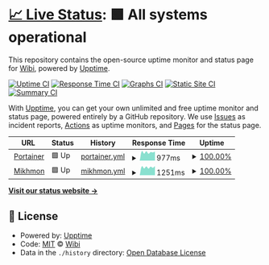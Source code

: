 # [📈 Live Status](https://status.wibiharto.web.id): <!--live status--> **🟩 All systems operational**

This repository contains the open-source uptime monitor and status page for [Wibi](wibiharto.web.id), powered by [Upptime](https://github.com/upptime/upptime).

[![Uptime CI](https://github.com/wibinem/upptime/workflows/Uptime%20CI/badge.svg)](https://github.com/wibinem/upptime/actions?query=workflow%3A%22Uptime+CI%22)
[![Response Time CI](https://github.com/wibinem/upptime/workflows/Response%20Time%20CI/badge.svg)](https://github.com/wibinem/upptime/actions?query=workflow%3A%22Response+Time+CI%22)
[![Graphs CI](https://github.com/wibinem/upptime/workflows/Graphs%20CI/badge.svg)](https://github.com/wibinem/upptime/actions?query=workflow%3A%22Graphs+CI%22)
[![Static Site CI](https://github.com/wibinem/upptime/workflows/Static%20Site%20CI/badge.svg)](https://github.com/wibinem/upptime/actions?query=workflow%3A%22Static+Site+CI%22)
[![Summary CI](https://github.com/wibinem/upptime/workflows/Summary%20CI/badge.svg)](https://github.com/wibinem/upptime/actions?query=workflow%3A%22Summary+CI%22)

With [Upptime](https://upptime.js.org), you can get your own unlimited and free uptime monitor and status page, powered entirely by a GitHub repository. We use [Issues](https://github.com/wibinem/upptime/issues) as incident reports, [Actions](https://github.com/wibinem/upptime/actions) as uptime monitors, and [Pages](https://status.wibiharto.web.id) for the status page.

<!--start: status pages-->
<!-- This summary is generated by Upptime (https://github.com/upptime/upptime) -->
<!-- Do not edit this manually, your changes will be overwritten -->
<!-- prettier-ignore -->
| URL | Status | History | Response Time | Uptime |
| --- | ------ | ------- | ------------- | ------ |
| <img alt="" src="https://icons.duckduckgo.com/ip3/portainer.aliffashion.id.ico" height="13"> [Portainer](https://portainer.aliffashion.id) | 🟩 Up | [portainer.yml](https://github.com/wibinem/upptime/commits/HEAD/history/portainer.yml) | <details><summary><img alt="Response time graph" src="./graphs/portainer/response-time-week.png" height="20"> 977ms</summary><br><a href="https://status.wibiharto.web.id/history/portainer"><img alt="Response time 1054" src="https://img.shields.io/endpoint?url=https%3A%2F%2Fraw.githubusercontent.com%2Fwibinem%2Fupptime%2FHEAD%2Fapi%2Fportainer%2Fresponse-time.json"></a><br><a href="https://status.wibiharto.web.id/history/portainer"><img alt="24-hour response time 1053" src="https://img.shields.io/endpoint?url=https%3A%2F%2Fraw.githubusercontent.com%2Fwibinem%2Fupptime%2FHEAD%2Fapi%2Fportainer%2Fresponse-time-day.json"></a><br><a href="https://status.wibiharto.web.id/history/portainer"><img alt="7-day response time 977" src="https://img.shields.io/endpoint?url=https%3A%2F%2Fraw.githubusercontent.com%2Fwibinem%2Fupptime%2FHEAD%2Fapi%2Fportainer%2Fresponse-time-week.json"></a><br><a href="https://status.wibiharto.web.id/history/portainer"><img alt="30-day response time 1022" src="https://img.shields.io/endpoint?url=https%3A%2F%2Fraw.githubusercontent.com%2Fwibinem%2Fupptime%2FHEAD%2Fapi%2Fportainer%2Fresponse-time-month.json"></a><br><a href="https://status.wibiharto.web.id/history/portainer"><img alt="1-year response time 1054" src="https://img.shields.io/endpoint?url=https%3A%2F%2Fraw.githubusercontent.com%2Fwibinem%2Fupptime%2FHEAD%2Fapi%2Fportainer%2Fresponse-time-year.json"></a></details> | <details><summary><a href="https://status.wibiharto.web.id/history/portainer">100.00%</a></summary><a href="https://status.wibiharto.web.id/history/portainer"><img alt="All-time uptime 100.00%" src="https://img.shields.io/endpoint?url=https%3A%2F%2Fraw.githubusercontent.com%2Fwibinem%2Fupptime%2FHEAD%2Fapi%2Fportainer%2Fuptime.json"></a><br><a href="https://status.wibiharto.web.id/history/portainer"><img alt="24-hour uptime 100.00%" src="https://img.shields.io/endpoint?url=https%3A%2F%2Fraw.githubusercontent.com%2Fwibinem%2Fupptime%2FHEAD%2Fapi%2Fportainer%2Fuptime-day.json"></a><br><a href="https://status.wibiharto.web.id/history/portainer"><img alt="7-day uptime 100.00%" src="https://img.shields.io/endpoint?url=https%3A%2F%2Fraw.githubusercontent.com%2Fwibinem%2Fupptime%2FHEAD%2Fapi%2Fportainer%2Fuptime-week.json"></a><br><a href="https://status.wibiharto.web.id/history/portainer"><img alt="30-day uptime 100.00%" src="https://img.shields.io/endpoint?url=https%3A%2F%2Fraw.githubusercontent.com%2Fwibinem%2Fupptime%2FHEAD%2Fapi%2Fportainer%2Fuptime-month.json"></a><br><a href="https://status.wibiharto.web.id/history/portainer"><img alt="1-year uptime 100.00%" src="https://img.shields.io/endpoint?url=https%3A%2F%2Fraw.githubusercontent.com%2Fwibinem%2Fupptime%2FHEAD%2Fapi%2Fportainer%2Fuptime-year.json"></a></details>
| <img alt="" src="https://icons.duckduckgo.com/ip3/mikhmon.aliffashion.id.ico" height="13"> [Mikhmon](https://mikhmon.aliffashion.id) | 🟩 Up | [mikhmon.yml](https://github.com/wibinem/upptime/commits/HEAD/history/mikhmon.yml) | <details><summary><img alt="Response time graph" src="./graphs/mikhmon/response-time-week.png" height="20"> 1251ms</summary><br><a href="https://status.wibiharto.web.id/history/mikhmon"><img alt="Response time 1378" src="https://img.shields.io/endpoint?url=https%3A%2F%2Fraw.githubusercontent.com%2Fwibinem%2Fupptime%2FHEAD%2Fapi%2Fmikhmon%2Fresponse-time.json"></a><br><a href="https://status.wibiharto.web.id/history/mikhmon"><img alt="24-hour response time 1414" src="https://img.shields.io/endpoint?url=https%3A%2F%2Fraw.githubusercontent.com%2Fwibinem%2Fupptime%2FHEAD%2Fapi%2Fmikhmon%2Fresponse-time-day.json"></a><br><a href="https://status.wibiharto.web.id/history/mikhmon"><img alt="7-day response time 1251" src="https://img.shields.io/endpoint?url=https%3A%2F%2Fraw.githubusercontent.com%2Fwibinem%2Fupptime%2FHEAD%2Fapi%2Fmikhmon%2Fresponse-time-week.json"></a><br><a href="https://status.wibiharto.web.id/history/mikhmon"><img alt="30-day response time 1303" src="https://img.shields.io/endpoint?url=https%3A%2F%2Fraw.githubusercontent.com%2Fwibinem%2Fupptime%2FHEAD%2Fapi%2Fmikhmon%2Fresponse-time-month.json"></a><br><a href="https://status.wibiharto.web.id/history/mikhmon"><img alt="1-year response time 1378" src="https://img.shields.io/endpoint?url=https%3A%2F%2Fraw.githubusercontent.com%2Fwibinem%2Fupptime%2FHEAD%2Fapi%2Fmikhmon%2Fresponse-time-year.json"></a></details> | <details><summary><a href="https://status.wibiharto.web.id/history/mikhmon">100.00%</a></summary><a href="https://status.wibiharto.web.id/history/mikhmon"><img alt="All-time uptime 100.00%" src="https://img.shields.io/endpoint?url=https%3A%2F%2Fraw.githubusercontent.com%2Fwibinem%2Fupptime%2FHEAD%2Fapi%2Fmikhmon%2Fuptime.json"></a><br><a href="https://status.wibiharto.web.id/history/mikhmon"><img alt="24-hour uptime 100.00%" src="https://img.shields.io/endpoint?url=https%3A%2F%2Fraw.githubusercontent.com%2Fwibinem%2Fupptime%2FHEAD%2Fapi%2Fmikhmon%2Fuptime-day.json"></a><br><a href="https://status.wibiharto.web.id/history/mikhmon"><img alt="7-day uptime 100.00%" src="https://img.shields.io/endpoint?url=https%3A%2F%2Fraw.githubusercontent.com%2Fwibinem%2Fupptime%2FHEAD%2Fapi%2Fmikhmon%2Fuptime-week.json"></a><br><a href="https://status.wibiharto.web.id/history/mikhmon"><img alt="30-day uptime 100.00%" src="https://img.shields.io/endpoint?url=https%3A%2F%2Fraw.githubusercontent.com%2Fwibinem%2Fupptime%2FHEAD%2Fapi%2Fmikhmon%2Fuptime-month.json"></a><br><a href="https://status.wibiharto.web.id/history/mikhmon"><img alt="1-year uptime 100.00%" src="https://img.shields.io/endpoint?url=https%3A%2F%2Fraw.githubusercontent.com%2Fwibinem%2Fupptime%2FHEAD%2Fapi%2Fmikhmon%2Fuptime-year.json"></a></details>

<!--end: status pages-->

[**Visit our status website →**](https://status.wibiharto.web.id)

## 📄 License

- Powered by: [Upptime](https://github.com/upptime/upptime)
- Code: [MIT](./LICENSE) © [Wibi](wibiharto.web.id)
- Data in the `./history` directory: [Open Database License](https://opendatacommons.org/licenses/odbl/1-0/)
